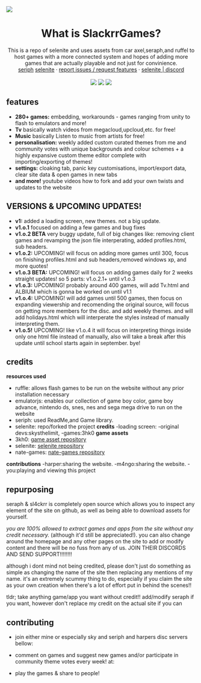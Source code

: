 <img src="img/RepoCard.png">
  <h1 align="center">
What is SlackrrGames?</h1>
<p align="center">This is a repo of selenite and uses assets from car axel,seraph,and ruffel to host games with a more connected system and hopes of adding more games that are actually playable and not just for convinience.<br/>
    <a href="https://seraph.reveriestudios.online/">seriph</a>
    <a href="https://selenite.cc">selenite</a>
    ·
    <a href="">report issues / request features</a>
    ·
    <a href="https://discord.gg/ZyZDmx3zuQ">selenite | discord</a>
    <br>
    <br>
    <img src="https://img.shields.io/github/repo-size/ublockedslackrr/ublockedslackrr.github.io?style=for-the-badge&labelColor=%23000000&color=%231c1c1c">
    <img src="https://img.shields.io/github/stars/ublockedslackrr/ublockedslackrr.github.io?style=for-the-badge&labelColor=%23000000&color=%231c1c1c">
    <img src="https://img.shields.io/github/forks/ublockedslackrr/ublockedslackrr.github.io?style=for-the-badge&labelColor=000000&color=1c1c1c">
  </p>

## features
- **280+ games:** embedding, workarounds - games ranging from unity to flash to emulators and more!
- **Tv** basically watch videos from megacloud,upcloud,etc. for free!
- **Music** basically Listen to music from artists for free!
- **personalisation:** weekly added custom curated themes from me and community votes with unique backgrounds and colour schemes + a highly expansive custom theme editor complete with importing/exporting of themes!
- **settings:** cloaking tab, panic key customisations, import/export data, clear site data & open games in new tabs
- **and more!** youtube videos how to fork and add your own twists and updates to the website

## VERSIONS & UPCOMING UPDATES!
- **v1:** added a loading screen, new themes. not a big update.
- **v1.o.1** focused on adding a few games and bug fixes
- **v1.o.2 BETA** very buggy update, full of big changes like: removing client games and revamping the json file interperating, added profiles.html, sub headers.
- **v1.o.2:** UPCOMING! will focus on adding more games until 300, focus on finishing profiles.html and sub headers,removed windows xp, and more quotes!
- **v1.o.3 BETA:** UPCOMING! will focus on adding games daily for 2 weeks straight updates! so 5 parts: v1.o.2.1+ until v1.o.3
- **v1.o.3:** UPCOMING! probably around 400 games, will add Tv.html and ALBIUM which is gonna be worked on until v1.1
- **v1.o.4:** UPCOMING! will add games until 500 games, then focus on expanding viewership and recomending the original source, will focus on getting more members for the disc. and add weekly themes. and will add holidays.html which will interperate the styles instead of manually interpreting them.
- **v1.o.5!** UPCOMING! like v1.o.4 it will focus on interpreting things inside only one html file instead of manually, also will take a break after this update until school starts again in september. bye!
  
## credits
**resources used**
- ruffle: allows flash games to be run on the website without any prior installation necessary
- emulatorjs: enables our collection of game boy color, game boy advance, nintendo ds, snes, nes and sega mega drive to run on the website 
- seriph: used ReadMe,and Game library.
- selenite: repo/forked the project
**credits**
-loading screen:
-original devs:skysthelimit,
-games:3hk0
**game assets**
- 3kh0: [game asset repository](https://github.com/3kh0/3kh0-Assets)
- selenite: [selenite repository](https://github.com/selenite-cc/selenite)
- nate-games: [nate-games repository](https://github.com/nate-games/nate-games.xyz)

**contributions**
-harper:sharing the website.
-m4ngo:sharing the website.
-you:playing and viewing this project


## repurposing
seraph & sl4ckrr is completely open source which allows you to inspect any element of the site on github, as well as being able to download assets for yourself.

*you are 100% allowed to extract games and apps from the site without any credit necessary.* (although it'd still be appreciated!). you can also change around the homepage and any other pages on the site to add or modify content and there will be no fuss from any of us.
JOIN THEIR DISCORDS AND SEND SUPPORT!!!!!!!!

although i dont mind not being credited, please don't just do something as simple as changing the name of the site then replacing any mentions of my name. it's an extremely scummy thing to do, especially if you claim the site as your own creation when there's a lot of effort put in behind the scenes!!

tldr; take anything game/app you want without credit!! add/modify seraph if you want, however don't replace my credit on the actual site if you can

## contributing
- join either mine or especially sky and seriph and harpers disc servers bellow:

- comment on games and suggest new games and/or participate in community theme votes every week! at:
- play the games & share to people!



